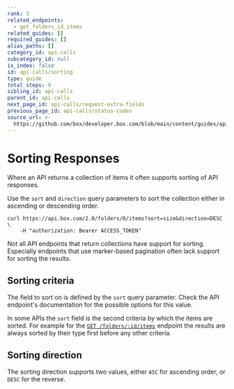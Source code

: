 ```yaml
---
rank: 3
related_endpoints:
  - get_folders_id_items
related_guides: []
required_guides: []
alias_paths: []
category_id: api-calls
subcategory_id: null
is_index: false
id: api-calls/sorting
type: guide
total_steps: 9
sibling_id: api-calls
parent_id: api-calls
next_page_id: api-calls/request-extra-fields
previous_page_id: api-calls/status-codes
source_url: >-
  https://github.com/box/developer.box.com/blob/main/content/guides/api-calls/sorting.md
---
```

# Sorting Responses

Where an API returns a collection of items it often supports sorting of API
responses.

Use the `sort` and `direction` query parameters to sort the collection either in
ascending or descending order.

```curl
curl https://api.box.com/2.0/folders/0/items?sort=size&direction=DESC \
    -H "authorization: Bearer ACCESS_TOKEN"
```

<Message type='warning'>

Not all API endpoints that return collections have support for sorting.
Especially endpoints that use marker-based pagination often lack support for
sorting the results.

</Message>

## Sorting criteria

The field to sort on is defined by the `sort` query parameter. Check the API
endpoint's documentation for the possible options for this value.

<Message type='notice'>

In some APIs the `sort` field is the second criteria by which the items are
sorted. For example for the [`GET /folders/:id/items`][get_folders_id_items]
endpoint the results are always sorted by their type first before any other
criteria.

</Message>

## Sorting direction

The sorting direction supports two values, either `ASC` for ascending order, or
`DESC` for the reverse.

[get_folders_id_items]: endpoint://get_folders_id_items